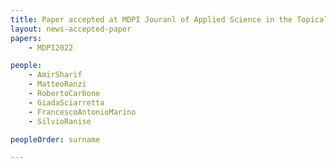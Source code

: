 ```yaml
---
title: Paper accepted at MDPI Jouranl of Applied Science in the Topical Collection of Innovation in Information Security
layout: news-accepted-paper
papers:
    - MDPI2022

people:
    - AmirSharif
    - MatteoRanzi
    - RobertoCarbone
    - GiadaSciarretta
    - FrancescoAntonioMarino
    - SilvioRanise

peopleOrder: surname

---
```

